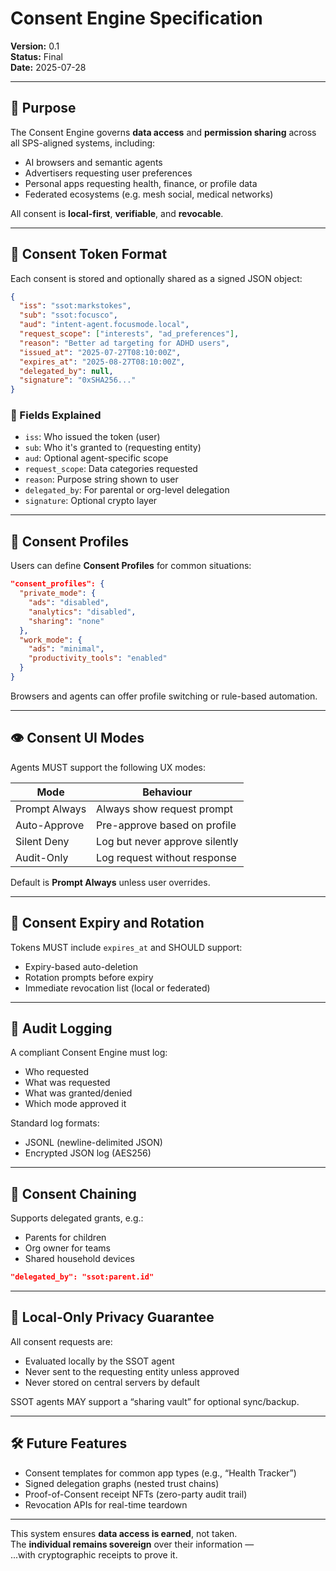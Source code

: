 # Consent Engine Specification
**Version:** 0.1  
**Status:** Final  
**Date:** 2025-07-28  

---

## 🔐 Purpose

The Consent Engine governs **data access** and **permission sharing** across all SPS-aligned systems, including:

- AI browsers and semantic agents
- Advertisers requesting user preferences
- Personal apps requesting health, finance, or profile data
- Federated ecosystems (e.g. mesh social, medical networks)

All consent is **local-first**, **verifiable**, and **revocable**.

---

## 🧠 Consent Token Format

Each consent is stored and optionally shared as a signed JSON object:

```json
{
  "iss": "ssot:markstokes",
  "sub": "ssot:focusco",
  "aud": "intent-agent.focusmode.local",
  "request_scope": ["interests", "ad_preferences"],
  "reason": "Better ad targeting for ADHD users",
  "issued_at": "2025-07-27T08:10:00Z",
  "expires_at": "2025-08-27T08:10:00Z",
  "delegated_by": null,
  "signature": "0xSHA256..."
}
```

### 🔑 Fields Explained

- `iss`: Who issued the token (user)
- `sub`: Who it's granted to (requesting entity)
- `aud`: Optional agent-specific scope
- `request_scope`: Data categories requested
- `reason`: Purpose string shown to user
- `delegated_by`: For parental or org-level delegation
- `signature`: Optional crypto layer

---

## 🧭 Consent Profiles

Users can define **Consent Profiles** for common situations:

```json
"consent_profiles": {
  "private_mode": {
    "ads": "disabled",
    "analytics": "disabled",
    "sharing": "none"
  },
  "work_mode": {
    "ads": "minimal",
    "productivity_tools": "enabled"
  }
}
```

Browsers and agents can offer profile switching or rule-based automation.

---

## 👁️ Consent UI Modes

Agents MUST support the following UX modes:

| Mode           | Behaviour                        |
|----------------|----------------------------------|
| Prompt Always  | Always show request prompt       |
| Auto-Approve   | Pre-approve based on profile     |
| Silent Deny    | Log but never approve silently   |
| Audit-Only     | Log request without response     |

Default is **Prompt Always** unless user overrides.

---

## 🔄 Consent Expiry and Rotation

Tokens MUST include `expires_at` and SHOULD support:
- Expiry-based auto-deletion
- Rotation prompts before expiry
- Immediate revocation list (local or federated)

---

## 📜 Audit Logging

A compliant Consent Engine must log:
- Who requested
- What was requested
- What was granted/denied
- Which mode approved it

Standard log formats:
- JSONL (newline-delimited JSON)
- Encrypted JSON log (AES256)

---

## 🧬 Consent Chaining

Supports delegated grants, e.g.:

- Parents for children
- Org owner for teams
- Shared household devices

```json
"delegated_by": "ssot:parent.id"
```

---

## 🔐 Local-Only Privacy Guarantee

All consent requests are:
- Evaluated locally by the SSOT agent
- Never sent to the requesting entity unless approved
- Never stored on central servers by default

SSOT agents MAY support a “sharing vault” for optional sync/backup.

---

## 🛠 Future Features

- Consent templates for common app types (e.g., “Health Tracker”)
- Signed delegation graphs (nested trust chains)
- Proof-of-Consent receipt NFTs (zero-party audit trail)
- Revocation APIs for real-time teardown

---

This system ensures **data access is earned**, not taken.  
The **individual remains sovereign** over their information —  
...with cryptographic receipts to prove it.

